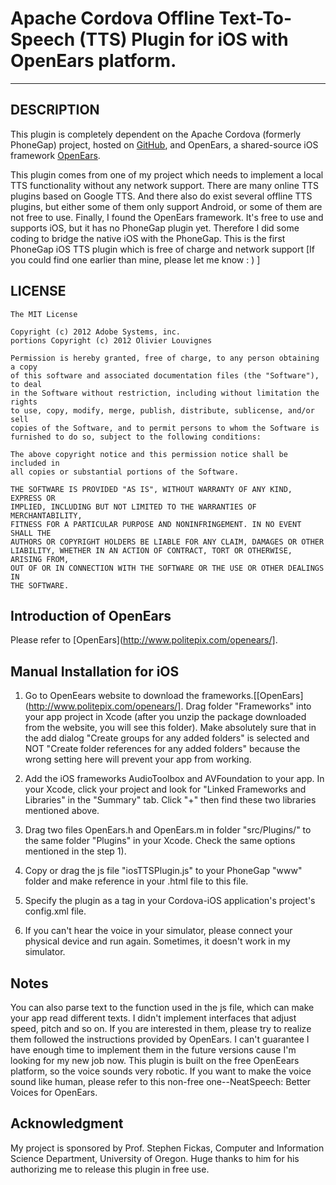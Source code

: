 # Apache Cordova Offline Text-To-Speech (TTS) Plugin for iOS with OpenEars platform.

---

## DESCRIPTION

This plugin is completely dependent on the Apache Cordova (formerly PhoneGap) project, hosted on [GitHub](http://github.com/apache), and OpenEars, a shared-source iOS framework [OpenEars](http://www.politepix.com/openears/).

This plugin comes from one of my project which needs to implement a local TTS functionality without any network support. There are many online TTS plugins based on Google TTS. And there also do exist several offline TTS plugins, but either some of them only support Android, or some of them are not free to use. Finally, I found the OpenEars framework. It's free to use and supports iOS, but it has no PhoneGap plugin yet. Therefore I did some coding to bridge the native iOS with the PhoneGap. This is the first PhoneGap iOS TTS plugin which is free of charge and network support [If you could find one earlier than mine, please let me know : ) ]

## LICENSE

	The MIT License
	
	Copyright (c) 2012 Adobe Systems, inc.
	portions Copyright (c) 2012 Olivier Louvignes
	
	Permission is hereby granted, free of charge, to any person obtaining a copy
	of this software and associated documentation files (the "Software"), to deal
	in the Software without restriction, including without limitation the rights
	to use, copy, modify, merge, publish, distribute, sublicense, and/or sell
	copies of the Software, and to permit persons to whom the Software is
	furnished to do so, subject to the following conditions:
	
	The above copyright notice and this permission notice shall be included in
	all copies or substantial portions of the Software.
	
	THE SOFTWARE IS PROVIDED "AS IS", WITHOUT WARRANTY OF ANY KIND, EXPRESS OR
	IMPLIED, INCLUDING BUT NOT LIMITED TO THE WARRANTIES OF MERCHANTABILITY,
	FITNESS FOR A PARTICULAR PURPOSE AND NONINFRINGEMENT. IN NO EVENT SHALL THE
	AUTHORS OR COPYRIGHT HOLDERS BE LIABLE FOR ANY CLAIM, DAMAGES OR OTHER
	LIABILITY, WHETHER IN AN ACTION OF CONTRACT, TORT OR OTHERWISE, ARISING FROM,
	OUT OF OR IN CONNECTION WITH THE SOFTWARE OR THE USE OR OTHER DEALINGS IN
	THE SOFTWARE.

## Introduction of OpenEars

Please refer to [OpenEars](http://www.politepix.com/openears/].

## Manual Installation for iOS

1) Go to OpenEears website to download the frameworks.[[OpenEars](http://www.politepix.com/openears/]. Drag folder "Frameworks" into your app project in Xcode (after you unzip the package downloaded from the website, you will see this folder). Make absolutely sure that in the add dialog "Create groups for any added folders" is selected and NOT "Create folder references for any added folders" because the wrong setting here will prevent your app from working.

2) Add the iOS frameworks AudioToolbox and AVFoundation to your app. In your Xcode, click your project and look for "Linked Frameworks and Libraries" in the "Summary" tab. Click "+" then find these two libraries mentioned above.

3) Drag two files OpenEars.h and OpenEars.m in folder "src/Plugins/" to the same folder "Plugins" in your Xcode. Check the same options mentioned in the step 1).

4) Copy or drag the js file "iosTTSPlugin.js" to your PhoneGap "www" folder and make reference in your .html file to this file.

5) Specify the plugin as a <feature> tag in your Cordova-iOS application's project's config.xml file.

	<feature name="OpenEarsTTS">
	        <param name="ios-package" value="OpenEars" />
	 </feature>

6) If you can't hear the voice in your simulator, please connect your physical device and run again. Sometimes, it doesn't work in my simulator.

## Notes

You can also parse text to the function used in the js file, which can make your app read different texts. I didn't implement interfaces that adjust speed, pitch and so on. If you are interested in them, please try to realize them followed the instructions provided by OpenEars. I can't guarantee I have enough time to implement them in the future versions cause I'm looking for my new job now. This plugin is built on the free OpenEears platform, so the voice sounds very robotic. If you want to make the voice sound like human, please refer to this non-free one--NeatSpeech: Better Voices for OpenEars.


## Acknowledgment

My project is sponsored by Prof. Stephen Fickas, Computer and Information Science Department, University of Oregon. Huge thanks to him for his authorizing me to release this plugin in free use.
